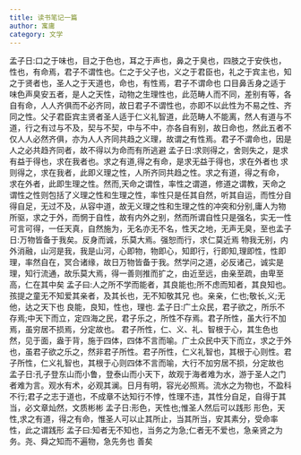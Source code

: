 ```yaml
---
title: 读书笔记一篇
author: 寓庸
category: 文学
---
```

孟子日:口之于味也，目之于色也，耳之于声也，鼻之于臭也，四肢之于安佚也，性也，有命焉，君子不谓性也。仁之于父子也，义之于君臣也，礼之于宾主也，知之于贤者也，圣人之于天道也，命也，有性焉，君子不谓命也
口目鼻舌身之适于味色声臭安五者，是人之天性，动物之生理性也，此范畴人而不同，差别有等，各自有命，人人齐俱而不必齐同，故日君子不谓性也，亦即不以此性为不易之性、齐同之性。父子君臣宾主贤者圣人适于仁义礼智道，此范畴人不能离，然人有道与不道，行之有过与不及，契与不契，中与不中，亦各自有别，故日命也，然此五者不仅人人必然齐俱，亦为人人齐同共趋之义理，故谓之有性焉。君子不谓命也，因是人之必共趋齐同者，故不得以为命而有所逃避
孟子日:求则得之，舍则失之，是求有益于得也，求在我者也。求之有道,得之有命，是求无益于得也，求在外者也
求则得之，求在我者，此即义理之性，人所齐同共趋之性。求之有道，得之有命，
求在外者，此即生理之性。然而,天命之谓性，率性之谓道，修道之谓教，天命之谓性之性则包括了义理之性和生理之性，率性只是任其自然，听其自运，而性分自得自足，无过不及，从容中道，故无义理之性和生理之性的冲突和分别,庸人为物所驱，求之于外，而惘于自性，故有内外之别，然而所谓自性只是强名，实无一性可言可得，一任天真，自然施为，无名亦无不名，性天之地，无声无臭，至也孟子日:万物皆备于我矣。反身而诚，乐莫大焉。强恕而行，求仁莫近焉
物我无别，内外消融，山河是我，我是山河，心即物，物即心，知即行，行即知,理即性，性即理，率然自在，冥合诸缘，故日万物皆备于我。然学问之道，必反诸己，诚实是理，知行流通，故乐莫大焉，得一善则推而扩之，由近至远，由亲至疏，由卑至高，仁在其中矣
孟子曰:人之所不学而能者，其良能也;所不虑而知者，其良知也。孩提之童无不知爱其亲者，及其长也，无不知敬其兄
也。亲亲，仁也;敬长,义;无他，达之天下也
良能，良知，性也，理也.
孟子日:广土众民，君子欲之，所乐不存焉;中天下而立，定四海之民，君子乐之，所性不存焉。君子所性，虽大行不加焉，虽穷居不损焉，分定故也。
君子所性，仁、义、礼、智根于心，其生色也然，见于面，盎于背，施于四体，四体不言而喻。广土众民中天下而立，求之于外也，虽君子欲之乐之，然非君子所性。君子所性，仁义礼智也，其根于心则性。君子所性，仁义礼智也，其根于心则四体不言而喻，大行不加穷居不损，分定故也
孟子日:孔子登东山而小鲁，登泰山而小天下，故观于海者难为水，游于圣人之门者难为言。观水有术，必观其澜。日月有明，容光必照焉。流水之为物也，不盈科不行;君子之志于道也，不成章不达知行不悖，性理不违，其性分自足，自得于其当，必文章灿然，文质彬彬
孟子日:形色，天性也;惟圣人然后可以践形
形色，天性,求之有道，得之有命，惟圣人可以止其所止，当其所当，安其素分，受命率性，此之谓践形
孟子曰:知者无不知也，当务之为急;仁者无不爱也，急亲贤之为务。尧、舜之知而不遍物，急先务也
善矣



